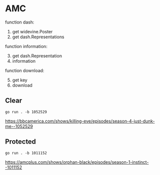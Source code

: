 # AMC

function dash:

1. get widevine.Poster
2. get dash.Representations

function information:

3. get dash.Representation
4. information

function download:

5. get key
6. download

## Clear

~~~
go run . -b 1052529
~~~

https://bbcamerica.com/shows/killing-eve/episodes/season-4-just-dunk-me--1052529

## Protected

~~~
go run . -b 1011152
~~~

https://amcplus.com/shows/orphan-black/episodes/season-1-instinct--1011152
